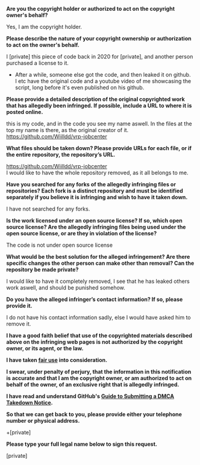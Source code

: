 **Are you the copyright holder or authorized to act on the copyright owner's behalf?**

Yes, I am the copyright holder.

**Please describe the nature of your copyright ownership or authorization to act on the owner's behalf.**

I [private] this piece of code back in 2020 for [private], and another person purchased a license to it.  
- After a while, someone else got the code, and then leaked it on github.  
I etc have the original code and a youtube video of me showcasing the script, long before it's even published on his github.

**Please provide a detailed description of the original copyrighted work that has allegedly been infringed. If possible, include a URL to where it is posted online.**

this is my code, and in the code you see my name aswell. In the files at the top my name is there, as the original creator of it.
https://github.com/Wiilldd/vrp-jobcenter

**What files should be taken down? Please provide URLs for each file, or if the entire repository, the repository’s URL.**

https://github.com/Wiilldd/vrp-jobcenter  
I would like to have the whole repository removed, as it all belongs to me.

**Have you searched for any forks of the allegedly infringing files or repositories? Each fork is a distinct repository and must be identified separately if you believe it is infringing and wish to have it taken down.**

I have not searched for any forks.

**Is the work licensed under an open source license? If so, which open source license? Are the allegedly infringing files being used under the open source license, or are they in violation of the license?**

The code is not under open source license

**What would be the best solution for the alleged infringement? Are there specific changes the other person can make other than removal? Can the repository be made private?**

I would like to have it completely removed, I see that he has leaked others work aswell, and should be punished somehow.

**Do you have the alleged infringer’s contact information? If so, please provide it.**

I do not have his contact information sadly, else I would have asked him to remove it.

**I have a good faith belief that use of the copyrighted materials described above on the infringing web pages is not authorized by the copyright owner, or its agent, or the law.**

**I have taken <a href="https://www.lumendatabase.org/topics/22">fair use</a> into consideration.**

**I swear, under penalty of perjury, that the information in this notification is accurate and that I am the copyright owner, or am authorized to act on behalf of the owner, of an exclusive right that is allegedly infringed.**

**I have read and understand GitHub's <a href="https://docs.github.com/articles/guide-to-submitting-a-dmca-takedown-notice/">Guide to Submitting a DMCA Takedown Notice</a>.**

**So that we can get back to you, please provide either your telephone number or physical address.**

+[private]

**Please type your full legal name below to sign this request.**

[private]

